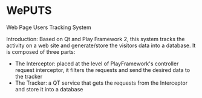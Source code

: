 WePUTS
======

Web Page Users Tracking System

Introduction:
Based on Qt and Play Framework 2, this system tracks the activity on a web site and generate/store the visitors data into a database.
It is composed of three parts:
- The Interceptor: placed at the level of PlayFramework's controller request interceptor, it filters the requests and send the desired data to the tracker
- The Tracker: a QT service that gets the requests from the Interceptor and store it into a database
